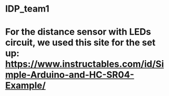 # IDP_team1
# For the distance sensor with LEDs circuit, we used this site for the set up: https://www.instructables.com/id/Simple-Arduino-and-HC-SR04-Example/
